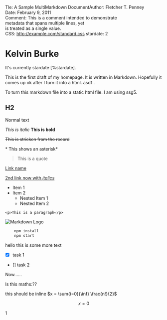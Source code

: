 Tle: A Sample MultiMarkdown 
DocumentAuthor: Fletcher T. Penney  
Date: February 9, 2011  
Comment: This is a comment intended to demonstrate  
          metadata that spans multiple lines, yet  
          is treated as a single value.  
CSS: http://example.com/standard.css
stardate: 2

# Kelvin Burke

It's currently stardate [%stardate].

This is the first draft of my homepage. It is written in Markdown. Hopefully it comes up ok after I turn it into a html. asdf .

To turn this markdown file into a static html file. I am using ssg5.

## H2

Normal text

*This is italic* **This is bold**

~~This is stricken from the record~~

\* This shows an asterisk\*
> This is a quote

[Link name](https://www.google.com)

[2nd link now with *italics*](www.nowhere.com)

* Item 1
* Item 2
  * Nested Item 1
  * Nested Item 2

`<p>This is a paragraph</p>`

![Markdown Logo](https://markdown-here.com/img/icon256.png)

```bash
    npm install
    npm start
```

hello this is some more text

* [x] task 1
* [] task 2

Now......

Is this maths:??

this should be inline $x = \sum{i=0}{\inf} \frac{n!}{2}$

$$x=0$$

1